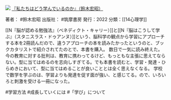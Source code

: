 ![](https://gyazo.com/ee1789f57fc28d7117ed59cc0e283238.jpg)
[『私たちはどう学んでいるのか』（鈴木宏昭）](https://amzn.to/3CT82nC)

著者： #鈴木宏昭 
出版社： #筑摩書房 
発行：2022
分類：[[14心理学]]

[[N『脳が認める勉強法』（ベネディクト・キャリー）]]と[[N『脳はこうして学ぶ』（スタニスラス・ドゥアンヌ）]]という、脳科学の観点から学習にアプローチする本を2冊読んだので、違うアプローチの本を読みたかったというのと、ブックカタリストで紹介されてたのとで、本書を購入。
数日で一気に読み終えた。今の教育に対する批判は、教育に携わってるけど、もっともな主張に思えてならない。型に当てはめるのを志向しすぎてる。でも本書を読むと、学習・発達・ひらめきにおいて、型に当てはめることが良いこととは全く思えなくなる。
学校で数学を学ぶのは、学習よりも発達を促す面が強い、と感じてる。ので、いろいろと刺激を受ける一冊になった。

#学習方法 #成長していくには #「学び」について 